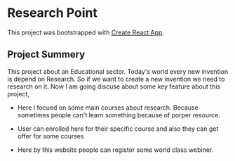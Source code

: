 # Research Point

This project was bootstrapped with [Create React App](https://github.com/facebook/create-react-app).

## Project Summery

This project about an Educational sector. Today's world every new invention is depend on Research. So if we want to create a new invention we need to research on it. Now I am going discuse about some key feature about this project,

* Here I focued on some main courses about research. Because sometimes people can't learn something because of porper resource.

* User can enrolled here for their specific course and also they can get offer for some courses

* Here by this website people can registor some world class webiner.